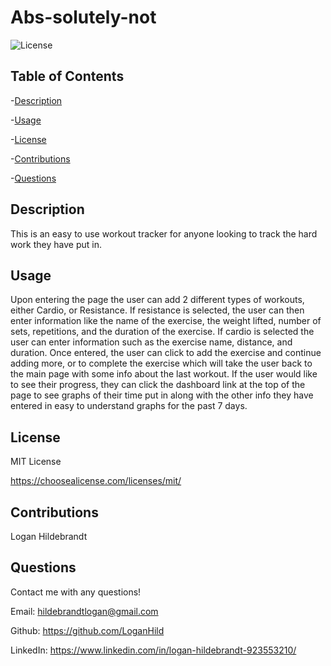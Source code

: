 
  # Abs-solutely-not

  ![License](https://img.shields.io/badge/license-MITLicense-success?style=plastic&logo=appveyor)

  ## Table of Contents
  -[Description](#description)

  -[Usage](#usage)

  -[License](#license)

  -[Contributions](#contributions)

  -[Questions](#questions)


  ## Description
  This is an easy to use workout tracker for anyone looking to track the hard work they have put in.

  ## Usage
  Upon entering the page the user can add 2 different types of workouts, either Cardio, or Resistance. If resistance is selected, the user can then enter information like the name of the exercise, the weight lifted, number of sets, repetitions, and the duration of the exercise. If cardio is selected the user can enter information such as the exercise name, distance, and duration. Once entered, the user can click to add the exercise and continue adding more, or to complete the exercise which will take the user back to the main page with some info about the last workout. If the user would like to see their progress, they can click the dashboard link at the top of the page to see graphs of their time put in along with the other info they have entered in easy to understand graphs for the past 7 days. 

  ## License
 
  MIT License

  <https://choosealicense.com/licenses/mit/>

  ## Contributions
  Logan Hildebrandt

  ## Questions
  Contact me with any questions!

  Email: <hildebrandtlogan@gmail.com>

  Github: <https://github.com/LoganHild>
  
  LinkedIn: <https://www.linkedin.com/in/logan-hildebrandt-923553210/>
